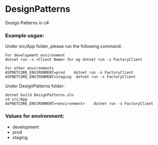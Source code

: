 # DesignPatterns
Design Patterns in c#

### Example usgae:

Under src/App folder, please run the following command:

```
For development environment
dotnet run -s <Client Name> for eg dotnet run -s FactoryClient

For other environments
ASPNETCORE_ENVIRONMENT=prod    dotnet run -s FactoryClient 
ASPNETCORE_ENVIRONMENT=staging  dotnet run -s FactoryClient
```

Under DesignPatterns folder:

```
dotnet build DesignPatterns.sln
cd src/App
ASPNETCORE_ENVIRONMENT=<environment>    dotnet run -s FactoryClient 

```

### Values for environment:

- development
- prod
- staging
